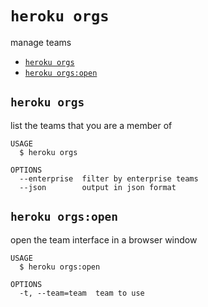 `heroku orgs`
=============

manage teams

* [`heroku orgs`](#heroku-orgs)
* [`heroku orgs:open`](#heroku-orgsopen)

## `heroku orgs`

list the teams that you are a member of

```
USAGE
  $ heroku orgs

OPTIONS
  --enterprise  filter by enterprise teams
  --json        output in json format
```

## `heroku orgs:open`

open the team interface in a browser window

```
USAGE
  $ heroku orgs:open

OPTIONS
  -t, --team=team  team to use
```
